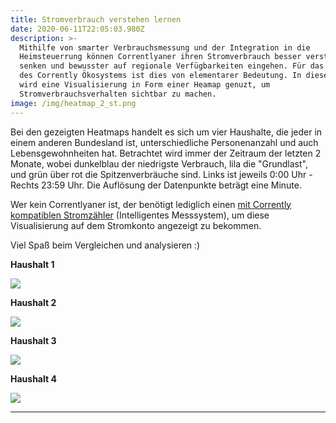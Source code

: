 ```yaml
---
title: Stromverbrauch verstehen lernen
date: 2020-06-11T22:05:03.980Z
description: >-
  Mithilfe von smarter Verbrauchsmessung und der Integration in die
  Heimsteuerrung können Correntlyaner ihren Stromverbrauch besser verstehen,
  senken und bewusster auf regionale Verfügbarkeiten eingehen. Für das Funktion
  des Corrently Ökosystems ist dies von elementarer Bedeutung. In diesem Beitrag
  wird eine Visualisierung in Form einer Heamap genuzt, um
  Stromverbrauchsverhalten sichtbar zu machen.
image: /img/heatmap_2_st.png
---
```

Bei den gezeigten Heatmaps handelt es sich um vier Haushalte, die jeder in einem anderen Bundesland ist, unterschiedliche Personenanzahl und auch Lebensgewohnheiten hat. Betrachtet wird immer der Zeitraum der letzten 2 Monate, wobei dunkelblau der niedrigste Verbrauch, lila die "Grundlast", und grün über rot die Spitzenverbräuche sind. Links ist jeweils 0:00 Uhr - Rechts 23:59 Uhr. Die Auflösung der Datenpunkte beträgt eine Minute. 

Wer kein Correntlyaner ist, der benötigt lediglich einen [mit Corrently kompatiblen Stromzähler](https://www.corrently.de/transparenz/bestellung-smartmeter/) (Intelligentes Messsystem), um diese Visualisierung auf dem Stromkonto angezeigt zu bekommen.

Viel Spaß beim Vergleichen und analysieren :)

**Haushalt 1**

![](/img/heatmap_nb.png)

**Haushalt 2**

![](/img/heatmap_kb.png)

**Haushalt 3**

![](/img/heatmap_jb.png)

**Haushalt 4**

![](/img/heatmap_mg.png)

****
